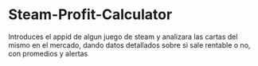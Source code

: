 # Steam-Profit-Calculator
Introduces el appid de algun juego de steam y analizara las cartas del mismo en el mercado, dando datos detallados sobre si sale rentable o no, con promedios y alertas
